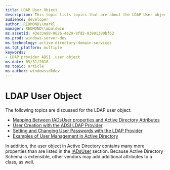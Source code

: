 ```yaml
---
title: LDAP User Object
description: This topic lists topics that are about the LDAP User object.
audience: developer
author: REDMOND\\markl
manager: REDMOND\\mbaldwin
ms.assetid: 43e33a88-0626-4e29-8fd2-03901380bf62
ms.prod: windows-server-dev
ms.technology: active-directory-domain-services
ms.tgt_platform: multiple
keywords:
- LDAP provider ADSI ,user object
ms.date: 05/31/2018
ms.topic: article
ms.author: windowssdkdev
---
```


# LDAP User Object

The following topics are discussed for the LDAP user object:

-   [Mapping Between IADsUser properties and Active Directory Attributes](mapping-between-iadsuser-properties-and-active-directory-attributes.md)
-   [User Creation with the ADSI LDAP Provider](user-creation-with-the-adsi-ldap-provider.md)
-   [Setting and Changing User Passwords with the LDAP Provider](setting-user-passwords-for-ldap-providers.md)
-   [Examples of User Management in Active Directory](examples-of-user-management-in-active-directory.md)

In addition, the user object in Active Directory contains many more properties than are listed in the [IADsUser](iadsuser-property-methods.md) section. Because Active Directory Schema is extensible, other vendors may add additional attributes to a class, as well.

 

 




